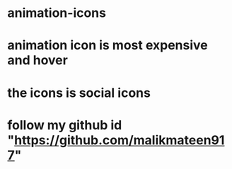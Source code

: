 # animation-icons
# animation icon is most expensive and hover
# the icons is social icons
# follow my github id "https://github.com/malikmateen917"
